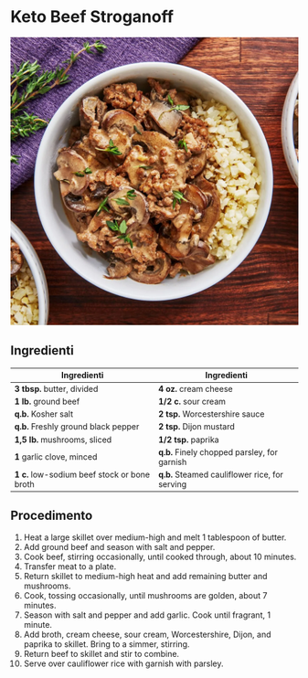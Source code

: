 # Keto Beef Stroganoff

![](img/Keto-Beef-Stroganoff.webp)

## Ingredienti

| Ingredienti                                  | Ingredienti                                    |
| -------------------------------------------- | ---------------------------------------------- |
| **3 tbsp.** butter, divided                  | **4 oz.** cream cheese                         |
| **1 lb.** ground beef                        | **1/2 c.** sour cream                          |
| **q.b.** Kosher salt                         | **2 tsp.** Worcestershire sauce                |
| **q.b.** Freshly ground black pepper         | **2 tsp.** Dijon mustard                       |
| **1,5 lb.** mushrooms, sliced                | **1/2 tsp.** paprika                           |
| **1** garlic clove, minced                   | **q.b.** Finely chopped parsley, for garnish   |
| **1 c.** low-sodium beef stock or bone broth | **q.b.** Steamed cauliflower rice, for serving |

## Procedimento

1. Heat a large skillet over medium-high and melt 1 tablespoon of butter.
2. Add ground beef and season with salt and pepper.
3. Cook beef, stirring occasionally, until cooked through, about 10 minutes.
4. Transfer meat to a plate.
5. Return skillet to medium-high heat and add remaining butter and mushrooms.
6. Cook, tossing occasionally, until mushrooms are golden, about 7 minutes.
7. Season with salt and pepper and add garlic. Cook until fragrant, 1 minute.
8. Add broth, cream cheese, sour cream, Worcestershire, Dijon, and paprika to skillet. Bring to a simmer, stirring.
9. Return beef to skillet and stir to combine.
10. Serve over cauliflower rice with garnish with parsley.
